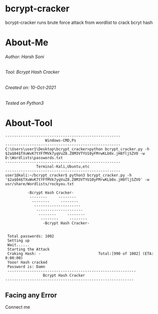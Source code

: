 # bcrypt-cracker
bcrypt-cracker runs brute force attack from wordlist to crack bcryt hash
# About-Me
###### Author: Harsh Soni
###### Tool: Bcrypt Hash Cracker
###### Created on: 10-Oct-2021
###### Tested on Python3
# About-Tool
```
----------------------------------------------------
                  Windows-CMD,Ps
----------------------------------------------------                 
C:\Users\user1\Desktop\bcrypt_cracker>python bcrypt_cracker.py -h $2a$04$TXuWvK7tYFfMVk7yqVuZ8.Z0M3VTYU10yFMrwKLb0x.jH8fljSZVO -w D:\Wordlists\passwords.txt
----------------------------------------------------
              Terminal-Kali,Ubuntu,etc
----------------------------------------------------
user1@kali:~/bcrypt_cracker$ python3 bcrypt_cracker.py -h '$2a$04$TXuWvK7tYFfMVk7yqVuZ8.Z0M3VTYU10yFMrwKLb0x.jH8fljSZVO' -w usr/share/Wordlists/rockyou.txt
 
          -Bcrypt Hash Cracker-
           --------     --------
            --------     --------
             ---------------------
              ---------------------
               --------     --------
                --------     --------
                 -Bcrypt Hash Cracker-


 Total passwords: 1002
 Setting up
 Wait......
 Starting the Attack
 Craking Hash: -                          Total:[990 of 1002] (ETA:  0:00:00)
 Yooo! Hash cracked
 Password is: Damn
 ----------------------------------------------------------
                 Bcrypt Hash Cracker
----------------------------------------------------------
```
## Facing any Error
Connect me
